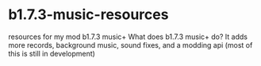 # b1.7.3-music-resources
resources for my mod b1.7.3 music+
What does b1.7.3 music+ do?
It adds more records, background music, sound fixes, and a modding api (most of this is still in development)
